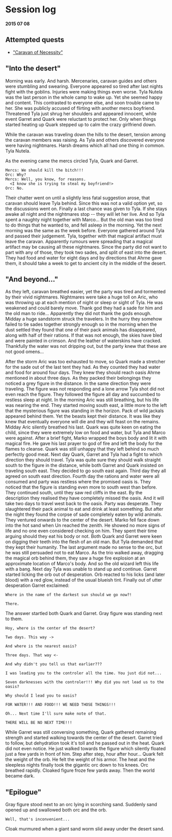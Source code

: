 # Session log
__2015 07 08__

## Attempted quests
  * ["Caravan of Necessity"](./07_Caravan_of_Necessity.md)

## "Into the desert"

Morning was early. And harsh. Mercenaries, caravan guides and others were
stumbling and swearing. Everyone appeared so tired after last nights fight with
the goblins. Injuries were making things even worse.  Tyla Nutela was the last
person in the whole camp to wake up. Yet she seemed happy and content. This
contrasted to everyone else, and soon trouble came to her. She was publicly
accused of flirting with another mercs boyfriend.  Threatened Tyla just shrug
her shoulders and appeared innocent, while event Garret and Quark were
reluctant to protect her. Only when things started heating up Quark stepped up
to calm the crazy girlfriend down.

While the caravan was traveling down the hills to the desert, tension among the
caravan members was raising. As Tyla and others discovered everyone were having
nightmares. Harsh dreams which all had one thing in common. Tyla Nutela.

As the evening came the mercs circled Tyla, Quark and Garret.

    Mercs: We should kill the bitch!!!
    Orc: Why?
    Mercs: Well, you know, for reasons.
      <I know she is trying to steal my boyfriend!>
    Orc: No.

Their chatter went on until a slightly less fatal suggestion arose, that
caravan should leave Tyla behind.  Since this was not a valid option yet, so
the discussions went on. Finally a last chance was given to Tyla.  If she stays
awake all night and the nightmares stop -- they will let her live. And so Tyla
spent a naughty night together with Marco... But the old man was too tired to
do things that he wanted to, and fell asleep in the morning. Yet the next
morning was the same as the week before. Everyone gathered around Tyla and
passed their judgement. Tyla, together with that magical artifact must leave
the caravan. Apparently rumours were spreading that a magical artifact may be
causing all these nightmares. Since the party did not want to part with any
of those, they took two sades, and split of east into the desert.  They had
food and water for eight days and by directions that Ahrne gave them, it
should take a week to get to ancient city in the middle of the desert.

## "And beyond..."

As they left, caravan breathed easier, yet the party was tired and tormented by
their vivid nightmares. Nightmares were take a huge toll on Aric, who was
throwing up at each mention of night or sleep or sight of Tyla. He was weakened
and could barely move. Thank god they had a sade for him and the old man to
ride... Apparently they did not thank the gods enough. Midday a huge sandstorm
struck the travelers. In the hurry they somehow failed to tie sades together
strongly enough so in the morning when the dust settled they found that one of
their pack animals has disappeared, along with half of their rations. If that
was not enough, the skies have bled and were painted in crimson. And the
leather of waterskins have cracked. Thankfully the water was not dripping out,
but the party knew that these are not good omens...

After the storm Aric was too exhausted to move, so Quark made a stretcher for
the sade out of the last tent they had.  As they counted they had water and
food for around four days. They knew they should reach oasis Ahrne mentioned in
about three days.  As they packed their belongings they noticed a grey figure
in the distance. In the same direction they were traveling. The figure was not
responding and a lone arrow Tyla shot did not even reach the figure. They
followed the figure all day and succumbed to restless sleep at night.  In the
morning Aric was still breathing, but his life was nearing the end. They
started moving south east, a little more to the left that the mysterious figure
was standing in the horizon.  Pack of wild jackals appeared behind them. Yet
the beasts kept their distance. It was like they knew that eventually everyone
will die and they will feast on the remains.  Midday Aric silently breathed his
last. Quark was quite keen on eating the child, since they were extremely low
on food and water, but Tyla and Marco were against. After a brief fight, Marko
wrapped the boys body and lit it with magical fire. He gave his last prayer to
god of fire and left the body for the flames to cleanse.  Quark was still
unhappy that they left behind so much perfectly good meat. Next day Quark,
Garret and Tyla had a fight to which direction they should travel. Tyla was
quite sure they should walk straight south to the figure in the distance, while
both Garret and Quark insisted on traveling south east. They decided to go
south east again. Third day they all agreed on south east direction. Fourth day
the rations and water were all consumed and party was restless where the
promised oasis is.  They noticed that the figure is standing even more to south
west than before. They continued south, until they saw red cliffs in the east.
By the description they realised they have completely missed the oasis. And it
will take two days to travel west back to the oasis. Party was desperate. They
slaughtered their pack animal to eat and drink at least something. But after
the night they found the corpse of sade completely eaten by wild animals.  They
ventured onwards to the center of the desert. Marko fell face down into the hot
sand when Un reached the zenith. He showed no more signs of life and no one
even considered checking on him. They spent their time arguing should they eat
his body or not.  Both Quark and Garret were keen on digging their teeth into
the flesh of an old man. But Tyla demanded that they kept their humanity. The
last argument made no sense to the orc, but he was still persuaded not to eat
Marco.  As the trio walked away, dragging the magical orb behind them, they saw
a huge fire explosion at an approximate location of Marco's body. And so the
old wizard left this life with a bang.  Next day Tyla was unable to stand up
and continue. Garret started licking the orb out of desperation. Orb reacted to
his licks (and later blood) with a red glow, instead of the usual blueish tint.
Finally out of utter desperation Garret exclaimed:

    Where in the name of the darkest sun should we go now?!

    There.

The answer startled both Quark and Garret. Gray figure was standing next to
them.

    Hoy, where is the center of the desert?

    Two days. This way ->

    And where is the nearest oasis?

    Three days. That way <-

    And why didn't you tell us that earlier???

    I was leading you to the controler all the time. You just did not...

    Seven darknesses with the controler!!! Why did you not lead us to the
    oasis?

    Why should I lead you to oasis?

    FOR WATER!!! AND FOOD!!! WE NEED THOSE THINGS!!!

    Oh... Next time I'll sure make note of that.

    THERE WILL BE NO NEXT TIME!!!

While Garret was still conversing something, Quark gathered remaining strength
and started walking towards the center of the desert.  Garret tried to follow,
but dehydration took it's toll and he passed out in the heat. Quark did not
even notice. He just walked towards the figure which silently floated just a
few yards in front of him. Step after step, hour after hour... Quark felt the
weight of the orb. He felt the weight of his armor.  The heat and the sleepless
nights finally took the gigantic orc down to his knees. Orc breathed rapidly.
Cloaked figure froze few yards away. Then the world became dark.

## "Epilogue"

Gray figure stood next to an orc lying in scorching sand. Suddenly sand opened
up and swallowed both orc and the orb.

    Well, that's inconvenient...

Cloak murmured when a giant sand worm slid away under the desert sand.

